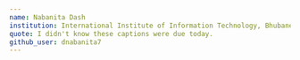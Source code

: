```yaml
---
name: Nabanita Dash
institution: International Institute of Information Technology, Bhubaneswar
quote: I didn't know these captions were due today.
github_user: dnabanita7
---
```


